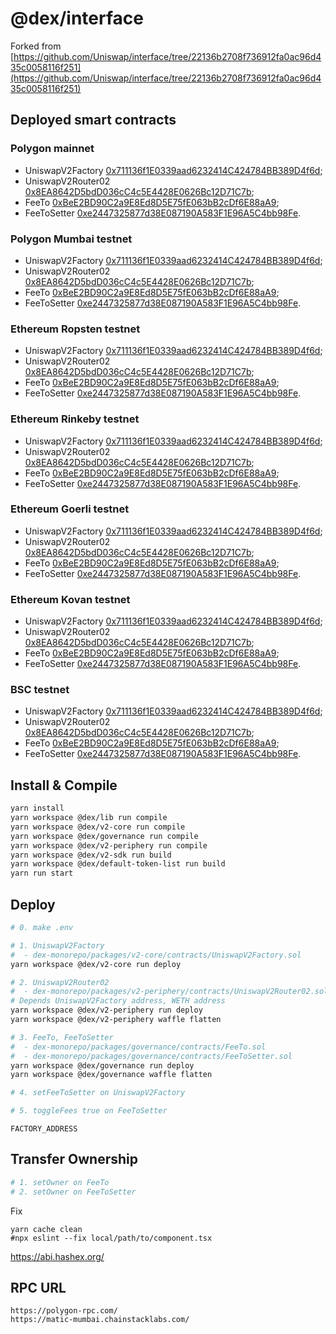 # @dex/interface
Forked from
[https://github.com/Uniswap/interface/tree/22136b2708f736912fa0ac96d435c0058116f251](https://github.com/Uniswap/interface/tree/22136b2708f736912fa0ac96d435c0058116f251)

## Deployed smart contracts
### Polygon mainnet
  - UniswapV2Factory [0x711136f1E0339aad6232414C424784BB389D4f6d](https://polygonscan.com/address/0x711136f1e0339aad6232414c424784bb389d4f6d);
  - UniswapV2Router02 [0x8EA8642D5bdD036cC4c5E4428E0626Bc12D71C7b](https://polygonscan.com/address/0x8EA8642D5bdD036cC4c5E4428E0626Bc12D71C7b);
  - FeeTo [0xBeE2BD90C2a9E8Ed8D5E75fE063bB2cDf6E88aA9](https://polygonscan.com/address/0xBeE2BD90C2a9E8Ed8D5E75fE063bB2cDf6E88aA9);
  - FeeToSetter [0xe2447325877d38E087190A583F1E96A5C4bb98Fe](https://polygonscan.com/address/0xe2447325877d38E087190A583F1E96A5C4bb98Fe).

### Polygon Mumbai testnet
  - UniswapV2Factory [0x711136f1E0339aad6232414C424784BB389D4f6d](https://mumbai.polygonscan.com/address/0x711136f1E0339aad6232414C424784BB389D4f6d);
  - UniswapV2Router02 [0x8EA8642D5bdD036cC4c5E4428E0626Bc12D71C7b](https://mumbai.polygonscan.com/address/0x8EA8642D5bdD036cC4c5E4428E0626Bc12D71C7b);
  - FeeTo [0xBeE2BD90C2a9E8Ed8D5E75fE063bB2cDf6E88aA9](https://mumbai.polygonscan.com/address/0xBeE2BD90C2a9E8Ed8D5E75fE063bB2cDf6E88aA9);
  - FeeToSetter [0xe2447325877d38E087190A583F1E96A5C4bb98Fe](https://mumbai.polygonscan.com/address/0xe2447325877d38E087190A583F1E96A5C4bb98Fe).

### Ethereum Ropsten testnet
  - UniswapV2Factory [0x711136f1E0339aad6232414C424784BB389D4f6d](https://ropsten.etherscan.io/address/0x711136f1E0339aad6232414C424784BB389D4f6d);
  - UniswapV2Router02 [0x8EA8642D5bdD036cC4c5E4428E0626Bc12D71C7b](https://ropsten.etherscan.io/address/0x8EA8642D5bdD036cC4c5E4428E0626Bc12D71C7b);
  - FeeTo [0xBeE2BD90C2a9E8Ed8D5E75fE063bB2cDf6E88aA9](https://ropsten.etherscan.io/address/0xBeE2BD90C2a9E8Ed8D5E75fE063bB2cDf6E88aA9);
  - FeeToSetter [0xe2447325877d38E087190A583F1E96A5C4bb98Fe](https://ropsten.etherscan.io/address/0xe2447325877d38E087190A583F1E96A5C4bb98Fe).

### Ethereum Rinkeby testnet
  - UniswapV2Factory [0x711136f1E0339aad6232414C424784BB389D4f6d](https://rinkeby.etherscan.io/address/0x711136f1E0339aad6232414C424784BB389D4f6d);
  - UniswapV2Router02 [0x8EA8642D5bdD036cC4c5E4428E0626Bc12D71C7b](https://rinkeby.etherscan.io/address/0x8EA8642D5bdD036cC4c5E4428E0626Bc12D71C7b);
  - FeeTo [0xBeE2BD90C2a9E8Ed8D5E75fE063bB2cDf6E88aA9](https://rinkeby.etherscan.io/address/0xBeE2BD90C2a9E8Ed8D5E75fE063bB2cDf6E88aA9);
  - FeeToSetter [0xe2447325877d38E087190A583F1E96A5C4bb98Fe](https://rinkeby.etherscan.io/address/0xe2447325877d38E087190A583F1E96A5C4bb98Fe).

### Ethereum Goerli testnet
  - UniswapV2Factory [0x711136f1E0339aad6232414C424784BB389D4f6d](https://goerli.etherscan.io/address/0x711136f1E0339aad6232414C424784BB389D4f6d);
  - UniswapV2Router02 [0x8EA8642D5bdD036cC4c5E4428E0626Bc12D71C7b](https://goerli.etherscan.io/address/0x8EA8642D5bdD036cC4c5E4428E0626Bc12D71C7b);
  - FeeTo [0xBeE2BD90C2a9E8Ed8D5E75fE063bB2cDf6E88aA9](https://goerli.etherscan.io/address/0xBeE2BD90C2a9E8Ed8D5E75fE063bB2cDf6E88aA9);
  - FeeToSetter [0xe2447325877d38E087190A583F1E96A5C4bb98Fe](https://goerli.etherscan.io/address/0xe2447325877d38E087190A583F1E96A5C4bb98Fe).

### Ethereum Kovan testnet
  - UniswapV2Factory [0x711136f1E0339aad6232414C424784BB389D4f6d](https://kovan.etherscan.io/address/0x711136f1E0339aad6232414C424784BB389D4f6d);
  - UniswapV2Router02 [0x8EA8642D5bdD036cC4c5E4428E0626Bc12D71C7b](https://kovan.etherscan.io/address/0x8EA8642D5bdD036cC4c5E4428E0626Bc12D71C7b);
  - FeeTo [0xBeE2BD90C2a9E8Ed8D5E75fE063bB2cDf6E88aA9](https://kovan.etherscan.io/address/0xBeE2BD90C2a9E8Ed8D5E75fE063bB2cDf6E88aA9);
  - FeeToSetter [0xe2447325877d38E087190A583F1E96A5C4bb98Fe](https://kovan.etherscan.io/address/0xe2447325877d38E087190A583F1E96A5C4bb98Fe).

### BSC testnet
  - UniswapV2Factory [0x711136f1E0339aad6232414C424784BB389D4f6d](https://testnet.bscscan.com/address/0x711136f1E0339aad6232414C424784BB389D4f6d);
  - UniswapV2Router02 [0x8EA8642D5bdD036cC4c5E4428E0626Bc12D71C7b](https://testnet.bscscan.com/address/0x8EA8642D5bdD036cC4c5E4428E0626Bc12D71C7b);
  - FeeTo [0xBeE2BD90C2a9E8Ed8D5E75fE063bB2cDf6E88aA9](https://testnet.bscscan.com/address/0xBeE2BD90C2a9E8Ed8D5E75fE063bB2cDf6E88aA9);
  - FeeToSetter [0xe2447325877d38E087190A583F1E96A5C4bb98Fe](https://testnet.bscscan.com/address/0xe2447325877d38E087190A583F1E96A5C4bb98Fe).

## Install & Compile
```bash
yarn install
yarn workspace @dex/lib run compile
yarn workspace @dex/v2-core run compile
yarn workspace @dex/governance run compile
yarn workspace @dex/v2-periphery run compile
yarn workspace @dex/v2-sdk run build
yarn workspace @dex/default-token-list run build
yarn run start
```

## Deploy
```bash
# 0. make .env

# 1. UniswapV2Factory
#  - dex-monorepo/packages/v2-core/contracts/UniswapV2Factory.sol
yarn workspace @dex/v2-core run deploy

# 2. UniswapV2Router02
#  - dex-monorepo/packages/v2-periphery/contracts/UniswapV2Router02.sol
# Depends UniswapV2Factory address, WETH address
yarn workspace @dex/v2-periphery run deploy
yarn workspace @dex/v2-periphery waffle flatten

# 3. FeeTo, FeeToSetter
#  - dex-monorepo/packages/governance/contracts/FeeTo.sol
#  - dex-monorepo/packages/governance/contracts/FeeToSetter.sol
yarn workspace @dex/governance run deploy
yarn workspace @dex/governance waffle flatten

# 4. setFeeToSetter on UniswapV2Factory

# 5. toggleFees true on FeeToSetter
```

```
FACTORY_ADDRESS
```

## Transfer Ownership
```bash
# 1. setOwner on FeeTo
# 2. setOwner on FeeToSetter
```

Fix
```
yarn cache clean
#npx eslint --fix local/path/to/component.tsx
```

https://abi.hashex.org/

## RPC URL
```
https://polygon-rpc.com/
https://matic-mumbai.chainstacklabs.com/
```
